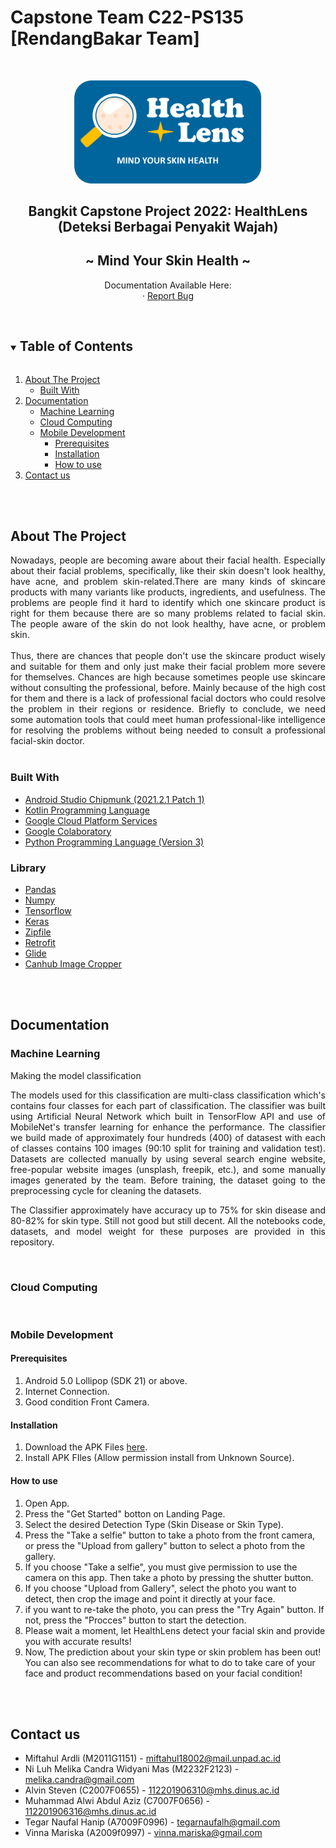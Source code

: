 # Capstone Team C22-PS135 [RendangBakar Team]
<!--
*** Thanks for checking out the Best-README-Template. If you have a suggestion
*** that would make this better, please fork the repo and create a pull request
*** or simply open an issue with the tag "enhancement".
*** Thanks again! Now go create something AMAZING! :D
***
***
***
*** To avoid retyping too much info. Search and replace for the following:
*** github_username, repo_name, twitter_handle, email, project_title, project_description
-->

<!-- PROJECT SHIELDS -->
<!--
*** I'm using markdown "reference style" links for readability.
*** Reference links are enclosed in brackets [ ] instead of parentheses ( ).
*** See the bottom of this document for the declaration of the reference variables
*** for contributors-URL, forks-URL, etc. This is an optional, concise syntax you may use.
*** https://www.markdownguide.org/basic-syntax/#reference-style-links
-->
<!-- [![Contributors][contributors-shield]][contributors-url]
[![Forks][forks-shield]][forks-url]
[![Stargazers][stars-shield]][stars-url]
[![Issues][issues-shield]][issues-url]
[![MIT License][license-shield]][license-url]
[![LinkedIn][linkedin-shield]][linkedin-url] -->

<!-- PROJECT LOGO -->
<br/>
<p align="center">
  <a href="https://github.com/TegarNH/Capstone-Project-C22-PS135">
    <img src="MD/Design/logo-motto.png" alt="Logo" width="300">
  </a>
  
  <h2 align="center">Bangkit Capstone Project 2022: HealthLens (Deteksi Berbagai Penyakit Wajah)</h2>
  <h2 align="center">~ Mind Your Skin Health ~</h2>

  <p align="center">
    Documentation Available Here:
    <br />
    ·
    <a href="https://github.com/TegarNH/Capstone-Project-C22-PS135/issues">Report Bug</a>
  </p>
</p>
<br/>


<!-- TABLE OF CONTENTS -->
<details open="open">
  <summary><h2 style="display: inline-block">Table of Contents</h2></summary>
  <ol>
    <li>
      <a href="#about-the-project">About The Project</a>
      <ul>
        <li><a href="#built-with">Built With</a></li>
      </ul>
    </li>
    <li>
      <a href="#documentation">Documentation</a>
      <ul>
        <li><a href="#machine-learning">Machine Learning</a></li>
        <li><a href="#cloud-computing">Cloud Computing</a></li>
        <li>
          <a href="#mobile-development">Mobile Development</a>
          <ul>
            <li><a href="#prerequisites">Prerequisites</a></li>
            <li><a href="#installation">Installation</a></li>
            <li><a href="#usage">How to use</a></li>
          </ul>
        </li>
      </ul>
    </li> 
    <li><a href="#contact">Contact us</a></li>
  </ol>
</details>
<br/>
<br/>


## About The Project
<div style="text-align: justify">Nowadays, people are becoming aware about their facial health. Especially about their facial problems, specifically, like their skin doesn't look healthy, have acne, and problem skin-related.There are many kinds of skincare products with many variants like products, ingredients, and usefulness. The problems are people find it hard to identify which one skincare product is right for them because there are so many problems related to facial skin. The people aware of the skin do not look healthy, have acne, or problem skin.<br/><br/>
Thus, there are chances that people don't use the skincare product wisely and suitable for them and only just make their facial problem more severe for themselves. Chances are high because sometimes people use skincare without consulting the professional, before. Mainly because of the high cost for them and  there is a lack of professional facial doctors who could resolve the problem in their regions or residence. Briefly to conclude, we need some automation tools that could meet human professional-like intelligence for resolving the problems without being needed to consult a professional facial-skin doctor.
</div>
<br/>

### Built With
* [Android Studio Chipmunk (2021.2.1 Patch 1)](https://developer.android.com/studio)
* [Kotlin Programming Language](https://kotlinlang.org/)
* [Google Cloud Platform Services](https://cloud.google.com/gcp)
* [Google Colaboratory](https://research.google.com/colaboratory/)
* [Python Programming Language (Version 3)](https://www.python.org/)

### Library
* [Pandas](https://pandas.pydata.org/)
* [Numpy](https://numpy.org/)
* [Tensorflow](https://www.tensorflow.org/)
* [Keras](https://keras.io/)
* [Zipfile](https://docs.python.org/3/library/zipfile.html)
* [Retrofit](https://square.github.io/retrofit/)
* [Glide](https://github.com/bumptech/glide)
* [Canhub Image Cropper](https://github.com/CanHub/Android-Image-Cropper)
<br/>
<br/>


## Documentation
### Machine Learning
Making the model classification

<div style="text-align: justify">The models used for this classification are multi-class classification which's contains four classes for each part of classification. The classifier was built using Artificial Neural Network which built in TensorFlow API and use of MobileNet's transfer learning for enhance the performance. The classifier we build made of approximately four hundreds (400) of datasest with each of classes contains 100 images (90:10 split for training and validation test). Datasets are collected manually by using several search engine website, free-popular website images (unsplash, freepik, etc.), and some manually images generated by the team. Before training, the dataset going to the preprocessing cycle for cleaning the datasets.

The Classifier approximately have accuracy up to 75% for skin disease and 80-82% for skin type. Still not good but still decent. All the notebooks code, datasets, and model weight for these purposes are provided in this repository.  
</div>
<br/>

### Cloud Computing
<br/>

### Mobile Development
#### Prerequisites
1. Android 5.0 Lollipop (SDK 21) or above.
2. Internet Connection.
3. Good condition Front Camera.

#### Installation
1. Download the APK Files [here](https://drive.google.com/file/d/1OdWTDYbW6O70uuBJVOS22GHq0XsITwgA/view?usp=sharing).
2. Install APK FIles (Allow permission install from Unknown Source).

#### How to use
1. Open App.
2. Press the "Get Started" botton on Landing Page.
3. Select the desired Detection Type (Skin Disease or Skin Type).
3. Press the "Take a selfie" button to take a photo from the front camera, or press the "Upload from gallery" button to select a photo from the gallery.
4. If you choose "Take a selfie", you must give permission to use the camera on this app. Then take a photo by pressing the shutter button.
5. If you choose "Upload from Gallery", select the photo you want to detect, then crop the image and point it directly at your face.
6. if you want to re-take the photo, you can press the "Try Again" button. If not, press the "Procces" button to start the detection.
7. Please wait a moment, let HealthLens detect your facial skin and provide you with accurate results!
8. Now, The prediction about your skin type or skin problem has been out! You can also see recommendations for what to do to take care of your face and product recommendations based on your facial condition!
<br/>
<br/>


## Contact us
* Miftahul Ardli (M2011G1151) - [miftahul18002@mail.unpad.ac.id](mailto:miftahul18002@mail.unpad.ac.id)
* Ni Luh Melika Candra Widyani Mas (M2232F2123) - [melika.candra@gmail.com](mailto:melika.candra@gmail.com)
* Alvin Steven (C2007F0655) - [112201906310@mhs.dinus.ac.id](mailto:112201906310@mhs.dinus.ac.id)
* Muhammad Alwi Abdul Aziz (C7007F0656) - [112201906316@mhs.dinus.ac.id](mailto:112201906316@mhs.dinus.ac.id)
* Tegar Naufal Hanip (A7009F0996) - [tegarnaufalh@gmail.com](mailto:tegarnaufalh@gmail.com)
* Vinna Mariska (A2009f0997) - [vinna.mariska@gmail.com](mailto:vinna.mariska@gmail.com)
